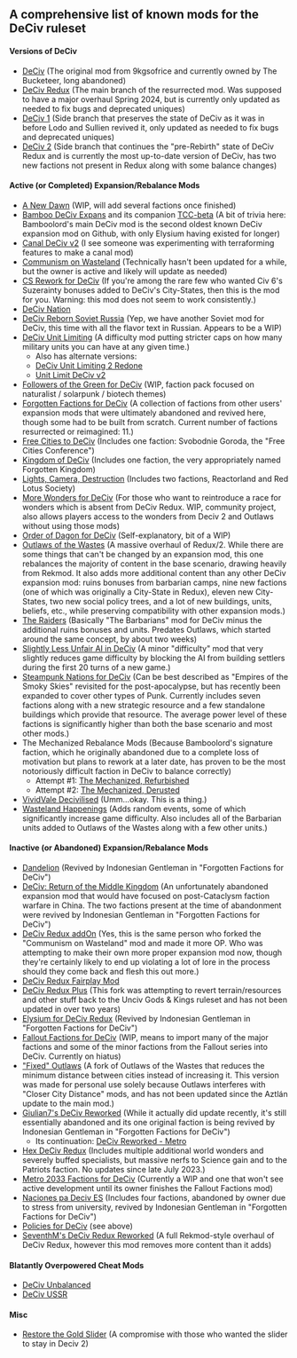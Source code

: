 ## A comprehensive list of known mods for the DeCiv ruleset

#### Versions of DeCiv
- [DeCiv](https://github.com/GeneralWadaling/DeCiv) (The original mod from 9kgsofrice and currently owned by The Bucketeer, long abandoned)
- [DeCiv Redux](https://github.com/SpacedOutChicken/DeCiv-Redux) (The main branch of the resurrected mod. Was supposed to have a major overhaul Spring 2024, but is currently only updated as needed to fix bugs and deprecated uniques)
- [DeCiv 1](https://github.com/SpacedOutChicken/DeCiv-1) (Side branch that preserves the state of DeCiv as it was in before Lodo and Sullien revived it, only updated as needed to fix bugs and deprecated uniques)
- [DeCiv 2](https://github.com/SpacedOutChicken/Deciv-2) (Side branch that continues the "pre-Rebirth" state of DeCiv Redux and is currently the most up-to-date version of DeCiv, has two new factions not present in Redux along with some balance changes)

#### Active (or Completed) Expansion/Rebalance Mods
- [A New Dawn](https://github.com/ReallyBasicName/A-New-Dawn) (WIP, will add several factions once finished)
- [Bamboo DeCiv Expans](https://github.com/RealBamboolord/Bamboo-Deciv-Expans) and its companion [TCC-beta](https://github.com/NotBamboolord/TCC-beta) (A bit of trivia here: Bamboolord's main DeCiv mod is the second oldest known DeCiv expansion mod on Github, with only Elysium having existed for longer)
- [Canal DeCiv v2](https://github.com/fabi0M/CANAL_DECIV_V2) (I see someone was experimenting with terraforming features to make a canal mod)
- [Communism on Wasteland](https://github.com/chenxing61/Communism-on-Wasteland) (Technically hasn't been updated for a while, but the owner is active and likely will update as needed)
- [CS Rework for DeCiv](https://github.com/the-s-is-silent/CS-Rework-for-DeCiv) (If you're among the rare few who wanted Civ 6's Suzerainty bonuses added to DeCiv's City-States, then this is the mod for you. Warning: this mod does not seem to work consistently.)
- [DeCiv Nation](https://github.com/EmperorVboiuerfg/Deciv-Nation)
- [DeCiv Reborn Soviet Russia](https://github.com/SovSteelDragon/DeCiv-Reborn-Soviet-Russia) (Yep, we have another Soviet mod for DeCiv, this time with all the flavor text in Russian. Appears to be a WIP)
- [DeCiv Unit Limiting](https://github.com/Calais-Osterrepublic/DeCiv-Unit-Limiting) (A difficulty mod putting stricter caps on how many military units you can have at any given time.)
    - Also has alternate versions:
    - [DeCiv Unit Limiting 2 Redone](https://github.com/Calais-Osterrepublic/Deciv-Unit-Limiting-2-Redone)
    - [Unit Limit DeCiv v2](https://github.com/fabi0M/UNIT_LIMIT_DECIV_V2/blob/main/jsons/GlobalUniques.json)
- [Followers of the Green for DeCiv](https://github.com/carriontrooper/Followers-of-the-Green-for-Deciv) (WIP, faction pack focused on naturalist / solarpunk / biotech themes)
- [Forgotten Factions for DeCiv](https://github.com/carriontrooper/Forgotten-Factions-for-Deciv) (A collection of factions from other users' expansion mods that were ultimately abandoned and revived here, though some had to be built from scratch. Current number of factions resurrected or reimagined: 11.)
- [Free Cities to DeCiv](https://github.com/Inkognito-secret/Free-Cites-to-DeCiv) (Includes one faction: Svobodnie Goroda, the "Free Cities Conference")
- [Kingdom of DeCiv](https://github.com/EPG333/Kingdom-of-Deciv) (Includes one faction, the very appropriately named Forgotten Kingdom)
- [Lights, Camera, Destruction](https://github.com/PAFR2003/LightsCameraDestruction) (Includes two factions, Reactorland and Red Lotus Society)
- [More Wonders for DeCiv](https://github.com/the-s-is-silent/More-Wonders-for-DeCiv) (For those who want to reintroduce a race for wonders which is absent from DeCiv Redux. WIP, community project, also allows players access to the wonders from Deciv 2 and Outlaws without using those mods)
- [Order of Dagon for DeCiv](https://github.com/ReallyBasicName/Order-of-Dagon-for-Deciv) (Self-explanatory, bit of a WIP)
- [Outlaws of the Wastes](https://github.com/the-s-is-silent/Outlaws-of-the-Wastes) (A massive overhaul of Redux/2. While there are some things that can't be changed by an expansion mod, this one rebalances the majority of content in the base scenario, drawing heavily from Rekmod. It also adds more additional content than any other DeCiv expansion mod: ruins bonuses from barbarian camps, nine new factions (one of which was originally a City-State in Redux), eleven new City-States, two new social policy trees, and a lot of new buildings, units, beliefs, etc., while preserving compatibility with other expansion mods.)
- [The Raiders](https://github.com/Belias02/The-raiders) (Basically "The Barbarians" mod for DeCiv minus the additional ruins bonuses and units. Predates Outlaws, which started around the same concept, by about two weeks)
- [Slightly Less Unfair AI in DeCiv](https://github.com/the-s-is-silent/Slightly-Less-Unfair-AI-in-DeCiv) (A minor "difficulty" mod that very slightly reduces game difficulty by blocking the AI from building settlers during the first 20 turns of a new game.)
- [Steampunk Nations for DeCiv](https://github.com/carriontrooper/Steampunk-Nations-for-Deciv) (Can be best described as "Empires of the Smoky Skies" revisited for the post-apocalypse, but has recently been expanded to cover other types of Punk. Currently includes seven factions along with a new strategic resource and a few standalone buildings which provide that resource. The average power level of these factions is significantly higher than both the base scenario and most other mods.)
- The Mechanized Rebalance Mods (Because Bamboolord's signature faction, which he originally abandoned due to a complete loss of motivation but plans to rework at a later date, has proven to be the most notoriously difficult faction in DeCiv to balance correctly)
    - Attempt #1: [The Mechanized, Refurbished](https://github.com/the-s-is-silent/The-Mechanized-Refurbished)
    - Attempt #2: [The Mechanized, Derusted](https://github.com/EPG333/The-Mechanized-Derusted)
- [VividVale Decivilised](https://github.com/BennieCUBED/VividVale-Decivilised) (Umm...okay. This is a thing.)
- [Wasteland Happenings](https://github.com/the-s-is-silent/Wasteland-Happenings) (Adds random events, some of which significantly increase game difficulty. Also includes all of the Barbarian units added to Outlaws of the Wastes along with a few other units.)

#### Inactive (or Abandoned) Expansion/Rebalance Mods
- [Dandelion](https://github.com/PAFR2003/Dandelion) (Revived by Indonesian Gentleman in "Forgotten Factions for DeCiv")
- [DeCiv: Return of the Middle Kingdom](https://github.com/Jinmjjjhrf/Deciv-Return-of-the-Middle-Kingdom) (An unfortunately abandoned expansion mod that would have focused on post-Cataclysm faction warfare in China. The two factions present at the time of abandonment were revived by Indonesian Gentleman in "Forgotten Factions for DeCiv")
- [DeCiv Redux addOn](https://github.com/TheresNoLama/DeCiv-Redux-addOn) (Yes, this is the same person who forked the "Communism on Wasteland" mod and made it more OP. Who was attempting to make their own more proper expansion mod now, though they're certainly likely to end up violating a lot of lore in the process should they come back and flesh this out more.)
- [DeCiv Redux Fairplay Mod](https://github.com/Monokiro/Deciv-Redux-Fairplay-Mod)
- [DeCiv Redux Plus](https://github.com/kudcrafts/DeCiv-Redux-Plus) (This fork was attempting to revert terrain/resources and other stuff back to the Unciv Gods & Kings ruleset and has not been updated in over two years)
- [Elysium for DeCiv Redux](https://github.com/HaneulCheong/Elysium-for-DeCiv-Redux) (Revived by Indonesian Gentleman in "Forgotten Factions for DeCiv")
- [Fallout Factions for DeCiv](https://github.com/ReallyBasicName/Fallout-Factions-for-Deciv) (WIP, means to import many of the major factions and some of the minor factions from the Fallout series into DeCiv. Currently on hiatus)
- ["Fixed" Outlaws](https://github.com/TomXPL/Fixed-Outlaws) (A fork of Outlaws of the Wastes that reduces the minimum distance between cities instead of increasing it. This version was made for personal use solely because Outlaws interferes with "Closer City Distance" mods, and has not been updated since the Aztlán update to the main mod.)
- [Giulian7's DeCiv Reworked](https://github.com/Giulian7/DeCiv-Reworked) (While it actually did update recently, it's still essentially abandoned and its one original faction is being revived by Indonesian Gentleman in "Forgotten Factions for DeCiv")
    - Its continuation: [DeCiv Reworked - Metro](https://github.com/Giulian7/DeCiv-Reworked---Metro)
- [Hex DeCiv Redux](https://github.com/Hexelix/Hex-DeCiv-Redux) (Includes multiple additional world wonders and severely buffed specialists, but massive nerfs to Science gain and to the Patriots faction. No updates since late July 2023.)
- [Metro 2033 Factions for DeCiv](https://github.com/ReallyBasicName/Metro-2033-factions-for-Deciv) (Currently a WIP and one that won't see active development until its owner finishes the Fallout Factions mod)
- [Naciones pa Deciv ES](https://github.com/Belias02/Naciones-pa-deciv-ES) (Includes four factions, abandoned by owner due to stress from university, revived by Indonesian Gentleman in "Forgotten Factions for DeCiv")
- [Policies for DeCiv](https://github.com/Belias02/PoliciesforDeciv) (see above)
- [SeventhM's DeCiv Redux Reworked](https://github.com/SeventhM/Deciv-Redux-Reworked) (A full Rekmod-style overhaul of DeCiv Redux, however this mod removes more content than it adds)

#### Blatantly Overpowered Cheat Mods
- [DeCiv Unbalanced](https://github.com/the-s-is-silent/DeCiv-Unbalanced)
- [DeCiv USSR](https://github.com/Doomstar00/DeCiv-USSR)

#### Misc
- [Restore the Gold Slider](https://github.com/the-s-is-silent/Restore-the-Gold-Slider-in-Deciv-2) (A compromise with those who wanted the slider to stay in Deciv 2)
